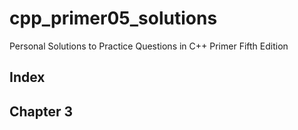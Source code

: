 # cpp_primer05_solutions
Personal Solutions to Practice Questions in C++ Primer Fifth Edition

## Index
## Chapter 3


